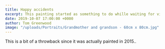 ```yaml
---
title: Happy accidents
excerpt: This painting started as something to do whille waiting for visitors at dorset art weeks.
date: 2019-10-07 17:00:00 +0000
author: Tom Greenwood
image: "/uploads/Portraits/Grandmother and grandson - 60cm x 80cm.jpg"
---
```


This is a bit of a throwback since it was actually painted in 2015..